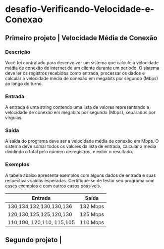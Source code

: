 # desafio-Verificando-Velocidade-e-Conexao

## Primeiro projeto | Velocidade Média de Conexão
### Descrição
Você foi contratado para desenvolver um sistema que calcule a velocidade média de conexão de internet de um cliente durante um período. O sistema deve ler os registros recebidos como entrada, processar os dados e calcular a velocidade média de conexão em megabits por segundo (Mbps) ao longo do turno.

### Entrada
A entrada é uma string contendo uma lista de valores representando a velocidade de conexão em megabits por segundo (Mbps), separados por vírgulas.

### Saída
A saída do programa deve ser a velocidade média de conexão em Mbps. O sistema deve somar todos os valores da lista de entrada, calcular a média dividindo o total pelo número de registros, e exibir o resultado.

### Exemplos
A tabela abaixo apresenta exemplos com alguns dados de entrada e suas respectivas saídas esperadas. Certifique-se de testar seu programa com esses exemplos e com outros casos possíveis.

Entrada |	Saída
--|--
130,134,132,130,130,136	|132 Mbps
120,130,125,125,120,130	|125 Mbps
110,100, 120,110, 115,105	|110 Mbps

## Segundo projeto |